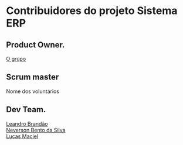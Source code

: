 # Contribuidores do projeto Sistema ERP
## Product Owner.
[O grupo](https://www.facebook.com/groups/1318495538253871/)

## Scrum master
Nome dos voluntários

## Dev Team.
[Leandro Brandão](https://github.com/LeandroMeuGitHub) <br>
[Neverson Bento da Silva](https://github.com/Dersaun) <br>
[Lucas Maciel](https://github.com/lucasmaciel1996)
